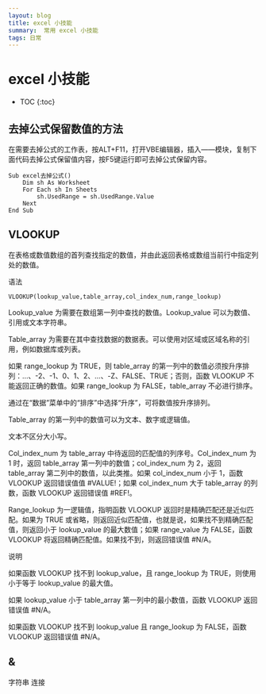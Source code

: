 ```yaml
---
layout: blog
title: excel 小技能
summary:  常用 excel 小技能
tags: 日常
---
```


# excel 小技能


* TOC
{:toc}

## 去掉公式保留数值的方法

在需要去掉公式的工作表，按ALT+F11，打开VBE编辑器，插入——模块，复制下面代码去掉公式保留值内容，按F5键运行即可去掉公式保留内容。

```vbScript
Sub excel去掉公式()
    Dim sh As Worksheet
    For Each sh In Sheets
        sh.UsedRange = sh.UsedRange.Value
    Next
End Sub
```

## VLOOKUP

在表格或数值数组的首列查找指定的数值，并由此返回表格或数组当前行中指定列处的数值。

语法

```vbScript
VLOOKUP(lookup_value,table_array,col_index_num,range_lookup)
```
Lookup_value    为需要在数组第一列中查找的数值。Lookup_value 可以为数值、引用或文本字符串。

Table_array    为需要在其中查找数据的数据表。可以使用对区域或区域名称的引用，例如数据库或列表。

如果 range_lookup 为 TRUE，则 table_array 的第一列中的数值必须按升序排列：…、-2、-1、0、1、2、…、-Z、FALSE、TRUE；否则，函数 VLOOKUP 不能返回正确的数值。如果 range_lookup 为 FALSE，table_array 不必进行排序。

通过在“数据”菜单中的“排序”中选择“升序”，可将数值按升序排列。

Table_array 的第一列中的数值可以为文本、数字或逻辑值。

文本不区分大小写。

Col_index_num    为 table_array 中待返回的匹配值的列序号。Col_index_num 为 1 时，返回 table_array 第一列中的数值；col_index_num 为 2，返回 table_array 第二列中的数值，以此类推。如果 col_index_num 小于 1，函数 VLOOKUP 返回错误值值 #VALUE!；如果 col_index_num 大于 table_array 的列数，函数 VLOOKUP 返回错误值 #REF!。

Range_lookup    为一逻辑值，指明函数 VLOOKUP 返回时是精确匹配还是近似匹配。如果为 TRUE 或省略，则返回近似匹配值，也就是说，如果找不到精确匹配值，则返回小于 lookup_value 的最大数值；如果 range_value 为 FALSE，函数 VLOOKUP 将返回精确匹配值。如果找不到，则返回错误值 #N/A。

说明

如果函数 VLOOKUP 找不到 lookup_value，且 range_lookup 为 TRUE，则使用小于等于 lookup_value 的最大值。

如果 lookup_value 小于 table_array 第一列中的最小数值，函数 VLOOKUP 返回错误值 #N/A。

如果函数 VLOOKUP 找不到 lookup_value 且 range_lookup 为 FALSE，函数 VLOOKUP 返回错误值 #N/A。

## &

字符串 连接

